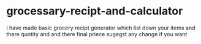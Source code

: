 # grocessary-recipt-and-calculator
i have made basic grocery recipt generator which list down your items and there quntity and and there final priece sugegst any change if you want 
